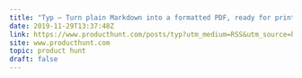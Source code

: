 ```yaml
---
title: "Typ — Turn plain Markdown into a formatted PDF, ready for print."
date: 2019-11-29T13:37:48Z
link: https://www.producthunt.com/posts/typ?utm_medium=RSS&utm_source=hune
site: www.producthunt.com
topic: product hunt
draft: false
---
```

